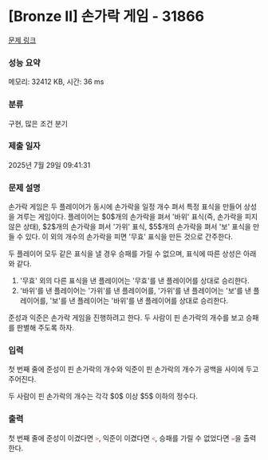 # [Bronze II] 손가락 게임 - 31866 

[문제 링크](https://www.acmicpc.net/problem/31866) 

### 성능 요약

메모리: 32412 KB, 시간: 36 ms

### 분류

구현, 많은 조건 분기

### 제출 일자

2025년 7월 29일 09:41:31

### 문제 설명

<p>손가락 게임은 두 플레이어가 동시에 손가락을 일정 개수 펴서 특정 표식을 만들어 상성을 겨루는 게임이다. 플레이어는 $0$개의 손가락을 펴서 '바위' 표식(즉, 손가락을 피지 않은 상태), $2$개의 손가락을 펴서 '가위' 표식, $5$개의 손가락을 펴서 '보' 표식을 만들 수 있다. 이 외의 개수의 손가락을 피면 '무효' 표식을 만든 것으로 간주한다.</p>

<p>두 플레이어 모두 같은 표식을 낼 경우 승패를 가릴 수 없으며, 표식에 따른 상성은 아래와 같다.</p>

<ol>
	<li>'무효' 외의 다른 표식을 낸 플레이어는 '무효'를 낸 플레이어를 상대로 승리한다.</li>
	<li>'바위'를 낸 플레이어는 '가위'를 낸 플레이어를, '가위'를 낸 플레이어는 '보'를 낸 플레이어를, '보'를 낸 플레이어는 '바위'를 낸 플레이어를 상대로 승리한다.</li>
</ol>

<p>준성과 익준은 손가락 게임을 진행하려고 한다. 두 사람이 핀 손가락의 개수를 보고 승패를 판별해 주도록 하자.</p>

### 입력 

 <p>첫 번째 줄에 준성이 핀 손가락의 개수와 익준이 핀 손가락의 개수가 공백을 사이에 두고 주어진다.</p>

<p>두 사람이 핀 손가락의 개수는 각각 $0$ 이상 $5$ 이하의 정수다.</p>

### 출력 

 <p>첫 번째 줄에 준성이 이겼다면 <span style="color:#e74c3c;"><code>></code></span>, 익준이 이겼다면 <span style="color:#e74c3c;"><code><</code></span>, 승패를 가릴 수 없었다면 <span style="color:#e74c3c;"><code>=</code></span>을 출력한다.</p>

